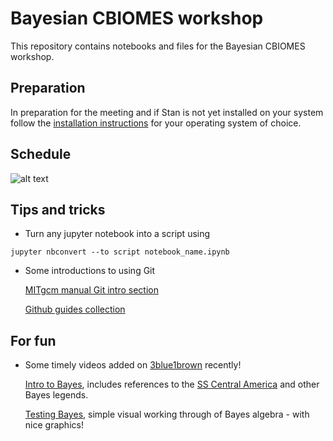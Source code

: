 # Bayesian CBIOMES workshop

This repository contains notebooks and files for the Bayesian CBIOMES workshop.

## Preparation

In preparation for the meeting and if Stan is not yet installed on your system follow the [installation instructions](installation/) for your operating system of choice.

## Schedule

![alt text](https://github.com/jpmattern/bayesian_cbiomes/blob/master/schedule.png)

## Tips and tricks

 * Turn any jupyter notebook into a script using
 ```
 jupyter nbconvert --to script notebook_name.ipynb
 ```

 * Some introductions to using Git 
 
   [MITgcm manual Git intro section](https://mitgcm.readthedocs.io/en/latest/contributing/contributing.html#detailed-guide-for-those-less-familiar-with-git-and-github)
   
   [Github guides collection](https://guides.github.com)
   
   
## For fun
   
 * Some timely videos added on [3blue1brown](https://www.3blue1brown.com) recently!
 
   [Intro to Bayes](https://www.youtube.com/watch?v=HZGCoVF3YvM), includes references to the [SS Central America](https://en.wikipedia.org/wiki/SS_Central_America) and other Bayes legends.
   
   [Testing Bayes](https://www.youtube.com/watch?v=U_85TaXbeIo), simple visual working through of Bayes algebra - with nice graphics!



